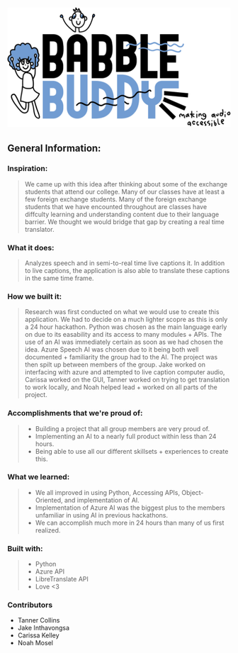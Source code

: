 # <img src="https://github.com/Kingallice/Cornhacks2024/blob/main/Resources/Images/babblebuddy.svg">

## General Information:

### Inspiration:
>  We came up with this idea after thinking about some of the exchange students that attend our college. Many of our classes have at least a few foreign exchange students. Many of the foreign exchange students that we have encounted throughout are classes have diffculty learning and understanding content due to their language barrier. We thought we would bridge that gap by creating a real time translator.  

### What it does:
> Analyzes speech and in semi-to-real time live captions it. In addition to live captions, the application is also able to translate these captions in the same time frame. 

### How we built it:
> Research was first conducted on what we would use to create this application. We had to decide on a much lighter scopre as this is only a 24 hour hackathon. Python was chosen as the main language early on due to its easability and its access to many modules + APIs. The use of an AI was immediately certain as soon as we had chosen the idea. Azure Speech AI was chosen due to it being both well documented + familiarity the group had to the AI. The project was then spilt up between members of the group. Jake worked on interfacing with azure and attempted to live caption computer audio, Carissa worked on the GUI, Tanner worked on trying to get translation to work locally, and Noah helped lead + worked on all parts of the project. 

### Accomplishments that we're proud of:
> - Building a project that all group members are very proud of.
> - Implementing an AI to a nearly full product within less than 24 hours.
> - Being able to use all our different skillsets + experiences to create this. 

### What we learned: 
> - We all improved in using Python, Accessing APIs, Object-Oriented, and implementation of AI.
> - Implementation of Azure AI was the biggest plus to the members unfamiliar in using AI in previous hackathons.
> - We can accomplish much more in 24 hours than many of us first realized. 

### Built with:
> - Python
> - Azure API
> - LibreTranslate API
> - Love <3

### Contributors 
- Tanner Collins
- Jake Inthavongsa
- Carissa Kelley
- Noah Mosel







